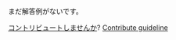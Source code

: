 
まだ解答例がないです。

[コントリビュートしませんか](https://github.com/BFEdev/BFE.dev-solutions/blob/main/question/what-is-cdn-why-do-we-use-it_ja.md)?  [Contribute guideline](https://github.com/BFEdev/BFE.dev-solutions#how-to-contribute)
